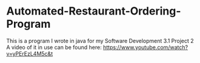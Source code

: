 # Automated-Restaurant-Ordering-Program
This is a program I wrote in java for my Software Development 3.1 Project 2
A video of it in use can be found here: https://www.youtube.com/watch?v=yPErEzL4M5c&t
